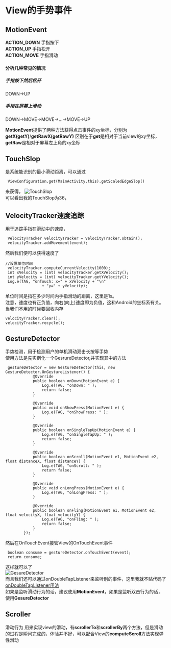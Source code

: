 # View的手势事件
## MotionEvent
**ACTION_DOWN** 手指按下  
**ACTION_UP** 手指松开  
**ACTION_MOVE** 手指滑动  
#### 分析几种常见的情况
##### 手指按下然后松开   
DOWN->UP  
##### 手指在屏幕上滑动  
DOWN->MOVE->MOVE->...->MOVE->UP  

**MotionEvent**提供了两种方法获得点击事件的xy坐标，分别为**getX(getY)**/**getRawX(getRawY)**
区别在于**get**是相对于当前view的xy坐标，**getRaw**是相对于屏幕左上角的xy坐标  
## TouchSlop
是系统能识别的最小滑动距离，可以通过
```
 ViewConfiguration.get(MainActivity.this).getScaledEdgeSlop()   
```
来获得，
![TouchSlop](https://user-gold-cdn.xitu.io/2018/3/29/16272450e98b682a?w=799&h=22&f=png&s=4970)  
可以看出我的TouchSlop为36，
## VelocityTracker速度追踪
用于追踪手指在滑动中的速度，
```
 VelocityTracker velocityTracker = VelocityTracker.obtain();
 velocityTracker.addMovement(event);
```
然后我们便可以获得速度了
```
//设置单位时间
 velocityTracker.computeCurrentVelocity(1000);
 int xVelocity = (int) velocityTracker.getXVelocity();
 int yVelocity = (int) velocityTracker.getYVelocity();
 Log.e(TAG, "onTouch: x=" + xVelocity + "\n"
                + "y=" + yVelocity);
```
单位时间是指在多少时间内手指滑动的距离，这里是1s。  
注意，速度也有正负值，向右(向上)速度即为负值，这和Android的坐标系有关。  
当我们不用的时候要回收内存
```
velocityTracker.clear();
velocityTracker.recycle();
```
## GestureDetector
手势检测，用于检测用户的单机滑动双击长按等手势  
使用方法是先实例化一个GesrureDetector,并实现其中的方法
```
 gestureDetector = new GestureDetector(this, new GestureDetector.OnGestureListener() {
            @Override
            public boolean onDown(MotionEvent e) {
                Log.e(TAG, "onDown: " );
                return false;
            }

            @Override
            public void onShowPress(MotionEvent e) {
                Log.e(TAG, "onShowPress: " );
            }

            @Override
            public boolean onSingleTapUp(MotionEvent e) {
                Log.e(TAG, "onSingleTapUp: " );
                return false;
            }

            @Override
            public boolean onScroll(MotionEvent e1, MotionEvent e2, float distanceX, float distanceY) {
                Log.e(TAG, "onScroll: " );
                return false;
            }

            @Override
            public void onLongPress(MotionEvent e) {
                Log.e(TAG, "onLongPress: " );
            }

            @Override
            public boolean onFling(MotionEvent e1, MotionEvent e2, float velocityX, float velocityY) {
                Log.e(TAG, "onFling: " );
                return false;
            }
        });

```
然后在OnTouchEvent接管View的OnTouchEvent事件
```
 boolean consume = gestureDetector.onTouchEvent(event);
 return consume;
```
这样就可以了  
![GesureDetector](https://user-gold-cdn.xitu.io/2018/3/29/162725af64a95c50?w=229&h=256&f=png&s=6003)  
而且我们还可以通过onDoubleTapListener来监听别的事件，这里我就不贴代码了[onDoubleTapListener用法](https://www.cnblogs.com/ldq2016/p/7000300.html)  
如果是监听滑动行为的话，建议使用**MotionEvent**，如果是监听双击行为的话，使用**GesureDetector**  
## **Scroller**
滑动行为
用来实现view的滑动，有**scrollerTo**和**scrollerBy**两个方法，但是滑动的过程是瞬间完成的，体验并不好，可以配合View的**computeScroll**方法实现弹性滑动
